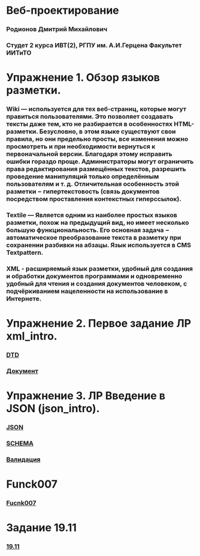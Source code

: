 # Веб-проектирование

### Родионов Дмитрий Михайлович
### Студет 2 курса ИВТ(2), РГПУ им. А.И.Герцена Факультет ИИТиТО

# Упражнение 1. Обзор языков разметки.

### **Wiki** — используется для тех веб-страниц, которые могут правиться пользователями. Это позволяет создавать тексты даже тем, кто не разбирается в особенностях HTML-разметки. Безусловно, в этом языке существуют свои правила, но они предельно просты, все изменения можно просмотреть и при необходимости вернуться к первоначальной версии. Благодаря этому исправить ошибки гораздо проще. Администраторы могут ограничить права редактирования размещённых текстов, разрешить проведение манипуляций только определённым пользователям и т. д. Отличительная особенность этой разметки − гипертекстовость (связь документов посредством проставления контекстных гиперссылок).

### Textile — Является одним из наиболее простых языков разметки, похож на предыдущий вид, но имеет несколько большую функциональность. Его основная задача − автоматическое преобразование текста в разметку при сохранении разбивки на абзацы. Язык используется в CMS Textpattern.

### XML - расширяемый язык разметки, удобный для создания и обработки документов программами и одновременно удобный для чтения и создания документов человеком, с подчёркиванием нацеленности на использование в Интернете.

# Упражнение 2. Первое задание ЛР xml_intro.  
### [DTD](https://kodaktor.ru/j/dtd_b670f)
### [Документ](https://kodaktor.ru/x/b2fa00e)

# Упражнение 3. ЛР Введение в JSON (json_intro).  
### [JSON](https://kodaktor.ru/j/newjson_b7bf0)  
### [SCHEMA](https://kodaktor.ru/j/57cdab0)  
### [Валидация](https://www.jsonschemavalidator.net/s/0G5n37Wp)

# Funck007
### [Fucnk007](https://kodaktor.ru/?!=func_7a0d3)

# Задание 19.11
### [19.11](https://kodaktor.ru/g/ab1f6f1)
